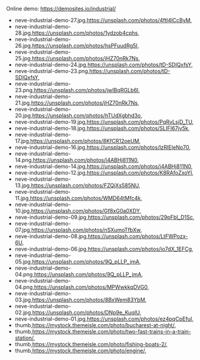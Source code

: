 Online demo: https://demosites.io/industrial/




- neve-industrial-demo-27.jpg,https://unsplash.com/photos/4ftI4lCcByM,
- neve-industrial-demo-28.jpg,https://unsplash.com/photos/1ydzob4cphs,
- neve-industrial-demo-26.jpg,https://unsplash.com/photos/hsPFuudRg5I,
- neve-industrial-demo-25.jpg,https://unsplash.com/photos/jHZ70nRk7Ns,
- neve-industrial-demo-24.jpg,https://unsplash.com/photos/tD-SDlQxfsY,
- neve-industrial-demo-23.png,https://unsplash.com/photos/tD-SDlQxfsY,
- neve-industrial-demo-23.png,https://unsplash.com/photos/jwIBqRGLb6I,
- neve-industrial-demo-21.jpg,https://unsplash.com/photos/jHZ70nRk7Ns,
- neve-industrial-demo-20.jpg,https://unsplash.com/photos/hTUdXgbhd3o,
- neve-industrial-demo-19.jpg,https://unsplash.com/photos/PqRvLsjD_TU,
- neve-industrial-demo-18.jpg,https://unsplash.com/photos/SLIFI67jv5k,
- neve-industrial-demo-17.jpg,https://unsplash.com/photos/8KfCR12oeUM,
- neve-industrial-demo-16.jpg,https://unsplash.com/photos/lzRlEIeNo70,
- neve-industrial-demo-14.png,https://unsplash.com/photos/i4ABHj811N0,
- neve-industrial-demo-14.jpg,https://unsplash.com/photos/i4ABHj811N0,
- neve-industrial-demo-12.jpg,https://unsplash.com/photos/K8RAfoZxoYI,
- neve-industrial-demo-13.jpg,https://unsplash.com/photos/FZQjXs585NU,
- neve-industrial-demo-11.jpg,https://unsplash.com/photos/WMD64tMfc4k,
- neve-industrial-demo-10.jpg,https://unsplash.com/photos/Gf8xG0a0XDY,
- neve-industrial-demo-09.jpg,https://unsplash.com/photos/29pFbI_D1Sc,
- neve-industrial-demo-07.jpg,https://unsplash.com/photos/nSXumoTfbXw,
- neve-industrial-demo-08.jpg,https://unsplash.com/photos/LtFWPozx-6U,
- neve-industrial-demo-06.jpg,https://unsplash.com/photos/io7dX_1EFCg,
- neve-industrial-demo-05.jpg,https://unsplash.com/photos/9Q_pLLP_jmA,
- neve-industrial-demo-04.png,https://unsplash.com/photos/9Q_pLLP_jmA,
- neve-industrial-demo-04.png,https://unsplash.com/photos/MPWwkkqDVG0,
- neve-industrial-demo-03.jpg,https://unsplash.com/photos/8BxWem83YbM,
- neve-industrial-demo-02.jpg,https://unsplash.com/photos/DNp9e_KuqIU,
- neve-industrial-demo-01.jpg,https://unsplash.com/photos/ez4pqCpEfuI,
- thumb,https://mystock.themeisle.com/photo/bucharest-at-night/,
- thumb,https://mystock.themeisle.com/photo/two-fast-trains-in-a-train-station/,
- thumb,https://mystock.themeisle.com/photo/fishing-boats-2/,
- thumb,https://mystock.themeisle.com/photo/engine/,
